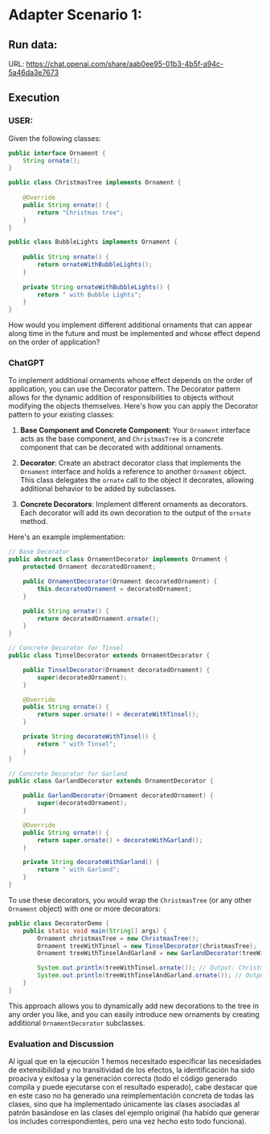 # Adapter Scenario 1:

## Run data:

URL: https://chat.openai.com/share/aab0ee95-01b3-4b5f-a94c-5a46da3e7673

## Execution

### USER:

Given the following classes: 
```java
public interface Ornament {
    String ornate();
}

public class ChristmasTree implements Ornament {
       
    @Override
    public String ornate() {
        return "Christmas tree";
    }
}

public class BubbleLights implements Ornament {
        
    public String ornate() {
        return ornateWithBubbleLights();
    }
    
    private String ornateWithBubbleLights() {
        return " with Bubble Lights";
    }
}
```
How would you implement different additional ornaments that can appear along time in the future and must be implemented and whose effect depend on the order of application?

### ChatGPT
To implement additional ornaments whose effect depends on the order of application, you can use the Decorator pattern. The Decorator pattern allows for the dynamic addition of responsibilities to objects without modifying the objects themselves. Here's how you can apply the Decorator pattern to your existing classes:

1. **Base Component and Concrete Component**: Your `Ornament` interface acts as the base component, and `ChristmasTree` is a concrete component that can be decorated with additional ornaments.

2. **Decorator**: Create an abstract decorator class that implements the `Ornament` interface and holds a reference to another `Ornament` object. This class delegates the `ornate` call to the object it decorates, allowing additional behavior to be added by subclasses.

3. **Concrete Decorators**: Implement different ornaments as decorators. Each decorator will add its own decoration to the output of the `ornate` method.

Here's an example implementation:

```java
// Base Decorator
public abstract class OrnamentDecorator implements Ornament {
    protected Ornament decoratedOrnament;

    public OrnamentDecorator(Ornament decoratedOrnament) {
        this.decoratedOrnament = decoratedOrnament;
    }

    public String ornate() {
        return decoratedOrnament.ornate();
    }
}

// Concrete Decorator for Tinsel
public class TinselDecorator extends OrnamentDecorator {

    public TinselDecorator(Ornament decoratedOrnament) {
        super(decoratedOrnament);
    }

    @Override
    public String ornate() {
        return super.ornate() + decorateWithTinsel();
    }

    private String decorateWithTinsel() {
        return " with Tinsel";
    }
}

// Concrete Decorator for Garland
public class GarlandDecorator extends OrnamentDecorator {

    public GarlandDecorator(Ornament decoratedOrnament) {
        super(decoratedOrnament);
    }

    @Override
    public String ornate() {
        return super.ornate() + decorateWithGarland();
    }

    private String decorateWithGarland() {
        return " with Garland";
    }
}
```

To use these decorators, you would wrap the `ChristmasTree` (or any other `Ornament` object) with one or more decorators:

```java
public class DecoratorDemo {
    public static void main(String[] args) {
        Ornament christmasTree = new ChristmasTree();
        Ornament treeWithTinsel = new TinselDecorator(christmasTree);
        Ornament treeWithTinselAndGarland = new GarlandDecorator(treeWithTinsel);

        System.out.println(treeWithTinsel.ornate()); // Output: Christmas tree with Tinsel
        System.out.println(treeWithTinselAndGarland.ornate()); // Output: Christmas tree with Tinsel with Garland
    }
}
```

This approach allows you to dynamically add new decorations to the tree in any order you like, and you can easily introduce new ornaments by creating additional `OrnamentDecorator` subclasses.

### Evaluation and Discussion

Al igual que en la ejecución 1 hemos necesitado especificar las necesidades de extensibilidad y no transitividad de los efectos, la identificación ha sido proaciva y exitosa y la generación correcta (todo el código generado compila y puede ejecutarse con el resultado esperado), cabe destacar que en este caso no ha generado una reimplementación concreta de todas las clases, sino que ha implementado únicamente las clases asociadas al patrón basándose en las clases del ejemplo original (ha habido que generar los includes correspondientes, pero una vez hecho esto todo funciona).



